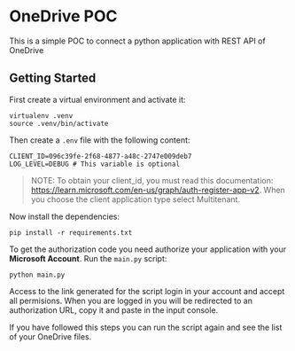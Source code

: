 # OneDrive POC

This is a simple POC to connect a python application with REST API of OneDrive

## Getting Started

First create a virtual environment and activate it:

```shell
virtualenv .venv
source .venv/bin/activate
```

Then create a `.env` file with the following content:

```shell
CLIENT_ID=096c39fe-2f68-4877-a48c-2747e009deb7
LOG_LEVEL=DEBUG # This variable is optional
```

> NOTE: To obtain your client_id, you must read this documentation: https://learn.microsoft.com/en-us/graph/auth-register-app-v2.
> When you choose the client application type select Multitenant.

Now install the dependencies:

```shell
pip install -r requirements.txt
```

To get the authorization code you need authorize your application with your **Microsoft Account**. Run the `main.py` script:

```shell
python main.py
```

Access to the link generated for the script login in your account and accept all permisions. When you are logged in you will be redirected to an authorization URL, copy it and paste in the input console.

If you have followed this steps you can run the script again and see the list of your OneDrive files.